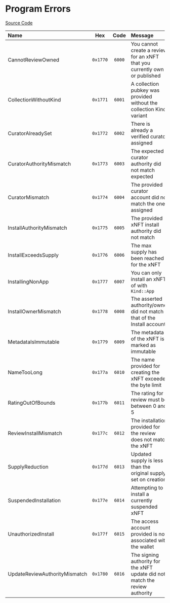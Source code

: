 # Program Errors

[Source Code](https://github.com/coral-xyz/xnft/blob/master/programs/xnft/src/lib.rs)

| Name                          |   Hex    |  Code  | Message                                                                      |
| :---------------------------- | :------: | :----: | :--------------------------------------------------------------------------- |
| CannotReviewOwned             | `0x1770` | `6000` | You cannot create a review for an xNFT that you currently own or published   |
| CollectionWithoutKind         | `0x1771` | `6001` | A collection pubkey was provided without the collection Kind variant         |
| CuratorAlreadySet             | `0x1772` | `6002` | There is already a verified curator assigned                                 |
| CuratorAuthorityMismatch      | `0x1773` | `6003` | The expected curator authority did not match expected                        |
| CuratorMismatch               | `0x1774` | `6004` | The provided curator account did not match the one assigned                  |
| InstallAuthorityMismatch      | `0x1775` | `6005` | The provided xNFT install authority did not match                            |
| InstallExceedsSupply          | `0x1776` | `6006` | The max supply has been reached for the xNFT                                 |
| InstallingNonApp              | `0x1777` | `6007` | You can only install an xNFT of with `Kind::App`                             |
| InstallOwnerMismatch          | `0x1778` | `6008` | The asserted authority/owner did not match that of the Install account       |
| MetadataIsImmutable           | `0x1779` | `6009` | The metadata of the xNFT is marked as immutable                              |
| NameTooLong                   | `0x177a` | `6010` | The name provided for creating the xNFT exceeded the byte limit              |
| RatingOutOfBounds             | `0x177b` | `6011` | The rating for a review must be between 0 and 5                              |
| ReviewInstallMismatch         | `0x177c` | `6012` | The installation provided for the review does not match the xNFT             |
| SupplyReduction               | `0x177d` | `6013` | Updated supply is less than the original supply set on creation              |
| SuspendedInstallation         | `0x177e` | `6014` | Attempting to install a currently suspended xNFT                             |
| UnauthorizedInstall           | `0x177f` | `6015` | The access account provided is not associated with the wallet                |
| UpdateReviewAuthorityMismatch | `0x1780` | `6016` | The signing authority for the xNFT update did not match the review authority |
